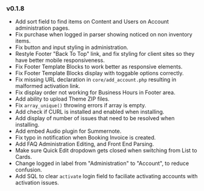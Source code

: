 ### v0.1.8
- Add sort field to find items on Content and Users on Account administration pages.
- Fix purchase when logged in parser showing noticed on non inventory items.
- Fix button and input styling in administration.
- Restyle Footer "Back To Top" link, and fix styling for client sites so they have better mobile responsiveness.
- Fix Footer Template Blocks to work better as responsive elements.
- Fix Footer Template Blocks display with toggable options correctly.
- Fix missing URL declaration in `core/add_account.php` resulting in malformed activation link.
- Fix display order not working for Business Hours in Footer area.
- Add ability to upload Theme ZIP files.
- Fix `array_unique()` throwing errors if array is empty.
- Add check if CURL is installed and enabled when installing.
- Add display of number of issues that need to be resolved when installing.
- Add embed Audio plugin for Summernote.
- Fix typo in notification when Booking Invoice is created.
- Add FAQ Administration Editing, and Front End Parsing.
- Make sure Quick Edit dropdown gets closed when switching from List to Cards.
- Change logged in label from "Administration" to "Account", to reduce confusion.
- Add SQL to clear `activate` login field to faciliate activating accounts with activation issues.

